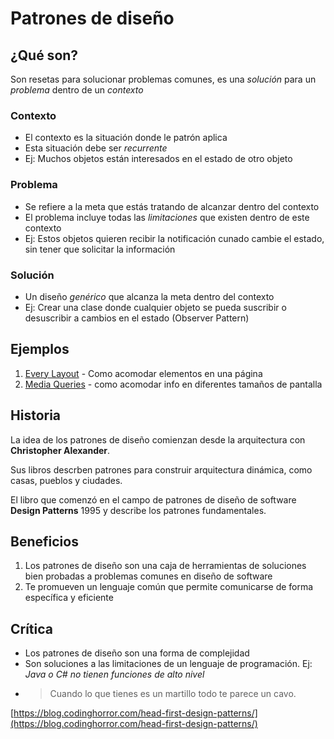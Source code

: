 # Patrones de diseño

## ¿Qué son?
Son resetas para solucionar problemas comunes, es una *solución* para un *problema* dentro de un *contexto*

### Contexto
* El contexto es la situación donde le patrón aplica
* Esta situación debe ser _recurrente_
* Ej: Muchos objetos están interesados en el estado de otro objeto

### Problema

* Se refiere a la meta que estás tratando de alcanzar dentro del contexto
* El problema incluye todas las _limitaciones_ que existen dentro de este contexto
* Ej: Estos objetos quieren recibir la notificación cunado cambie el estado, sin tener que solicitar la información

### Solución

* Un diseño _genérico_ que alcanza la meta dentro del contexto
* Ej: Crear una clase donde cualquier objeto se pueda suscribir o desuscribir a cambios en el estado (Observer Pattern)

## Ejemplos

1. [Every Layout](https://every-layout.dev/) - Como acomodar elementos en una página
2. [Media Queries](https://mediaqueri.es/) - como acomodar info en diferentes tamaños de pantalla

## Historia

La idea de los patrones de diseño comienzan desde la arquitectura con **Christopher Alexander**.

Sus libros descrben patrones para construir arquitectura dinámica, como casas, pueblos y ciudades.

El libro que comenzó en el campo de patrones de diseño de software **Design Patterns** 1995 y describe los patrones fundamentales.

## Beneficios

1. Los patrones de diseño son una caja de herramientas de soluciones bien probadas a problemas comunes en diseño de software
2. Te promueven un lenguaje común que permite comunicarse de forma específica y eficiente

## Crítica

* Los patrones de diseño son una forma de complejidad
* Son soluciones a las limitaciones de un lenguaje de programación. Ej: *Java o C# no tienen funciones de alto nivel*
* > Cuando lo que tienes es un martillo todo te parece un cavo.

[https://blog.codinghorror.com/head-first-design-patterns/](https://blog.codinghorror.com/head-first-design-patterns/)